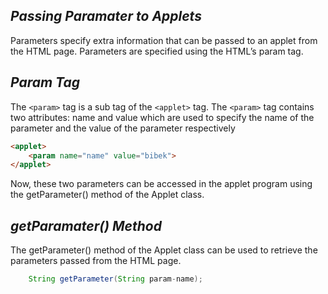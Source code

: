 ## _Passing Paramater to Applets_

Parameters specify extra information that can be passed to an applet from the HTML page. Parameters are specified using the HTML’s param tag.

## _Param Tag_
The `<param>` tag is a sub tag of the `<applet>` tag. The `<param>` tag contains two attributes: name and value which are used to specify the name of the parameter and the value of the parameter respectively

```html
<applet>
	<param name="name" value="bibek">
</applet>

```
Now, these two parameters can be accessed in the applet program using the getParameter() method of the Applet class.

## _getParamater() Method_
The getParameter() method of the Applet class can be used to retrieve the parameters passed from the HTML page.

```java
    String getParameter(String param-name);
```
